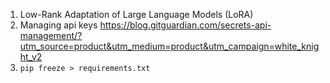 1. Low-Rank Adaptation of Large Language Models (LoRA)
2. Managing api keys https://blog.gitguardian.com/secrets-api-management/?utm_source=product&utm_medium=product&utm_campaign=white_knight_v2
3. `pip freeze > requirements.txt`